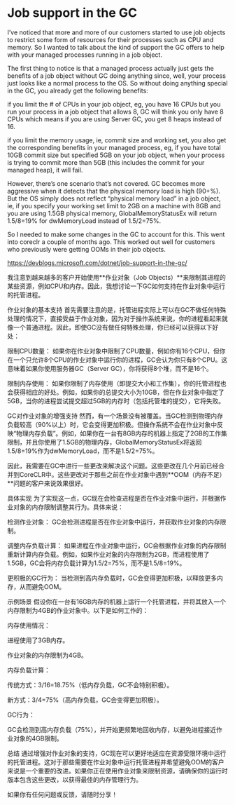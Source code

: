 <h1>Job support in the GC</h1>

I’ve noticed that more and more of our customers started to use job objects to restrict some form of resources for their processes such as CPU and memory. 
So I wanted to talk about the kind of support the GC offers to help with your managed processes running in a job object.

The first thing to notice is that a managed process actually just gets the benefits of a job object without GC doing anything since, well, 
your process just looks like a normal process to the OS. So without doing anything special in the GC, you already get the following benefits:

if you limit the # of CPUs in your job object, eg, you have 16 CPUs but you run your process in a job object that allows 8, GC will think you only have 8 CPUs which means if you are using Server GC, you get 8 heaps instead of 16.

if you limit the memory usage, ie, commit size and working set, you also get the corresponding benefits in your managed process, 
eg, if you have total 10GB commit size but specified 5GB on your job object, when your process is trying to commit more than 5GB (this includes the commit for your managed heap), it will fail.

However, there’s one scenario that’s not covered. GC becomes more aggressive when it detects that the physical memory load is high (90+%). But the OS simply does not reflect “physical memory load” in a job object, ie, if you specify your working set limit to 2GB on a machine with 8GB and you are using 1.5GB physical memory, GlobalMemoryStatusEx will return 1.5/8=19% for dwMemoryLoad instead of 1.5/2=75%.

So I needed to make some changes in the GC to account for this. This went into coreclr a couple of months ago. This worked out well for customers who previously were getting OOMs in their job objects.

https://devblogs.microsoft.com/dotnet/job-support-in-the-gc/

我注意到越来越多的客户开始使用**作业对象（Job Objects）**来限制其进程的某些资源，例如CPU和内存。因此，我想讨论一下GC如何支持在作业对象中运行的托管进程。

作业对象的基本支持
首先需要注意的是，托管进程实际上可以在GC不做任何特殊处理的情况下，直接受益于作业对象，因为对于操作系统来说，你的进程看起来就像一个普通进程。因此，即使GC没有做任何特殊处理，你已经可以获得以下好处：

限制CPU数量：
如果你在作业对象中限制了CPU数量，例如你有16个CPU，但你在一个只允许8个CPU的作业对象中运行你的进程，GC会认为你只有8个CPU。这意味着如果你使用服务器GC（Server GC），你将获得8个堆，而不是16个。

限制内存使用：
如果你限制了内存使用（即提交大小和工作集），你的托管进程也会获得相应的好处。例如，如果你的总提交大小为10GB，但在作业对象中指定了5GB，当你的进程尝试提交超过5GB的内存时（包括托管堆的提交），它将失败。

GC对作业对象的增强支持
然而，有一个场景没有被覆盖。当GC检测到物理内存负载较高（90%以上）时，它会变得更加积极。但操作系统不会在作业对象中反映“物理内存负载”。例如，如果你在一台有8GB内存的机器上指定了2GB的工作集限制，并且你使用了1.5GB的物理内存，GlobalMemoryStatusEx将返回1.5/8=19%作为dwMemoryLoad，而不是1.5/2=75%。

因此，我需要在GC中进行一些更改来解决这个问题。这些更改在几个月前已经合并到CoreCLR中。这些更改对于那些之前在作业对象中遇到**OOM（内存不足）**问题的客户来说效果很好。

具体实现
为了实现这一点，GC现在会检查进程是否在作业对象中运行，并根据作业对象的内存限制调整其行为。具体来说：

检测作业对象：
GC会检测进程是否在作业对象中运行，并获取作业对象的内存限制。

调整内存负载计算：
如果进程在作业对象中运行，GC会根据作业对象的内存限制重新计算内存负载。例如，如果作业对象的内存限制为2GB，而进程使用了1.5GB，GC会将内存负载计算为1.5/2=75%，而不是1.5/8=19%。

更积极的GC行为：
当检测到高内存负载时，GC会变得更加积极，以释放更多内存，从而避免OOM。

示例场景
假设你在一台有16GB内存的机器上运行一个托管进程，并将其放入一个内存限制为4GB的作业对象中。以下是如何工作的：

内存使用情况：

进程使用了3GB内存。

作业对象的内存限制为4GB。

内存负载计算：

传统方式：3/16=18.75%（低内存负载，GC不会特别积极）。

新方式：3/4=75%（高内存负载，GC会变得更加积极）。

GC行为：

GC会检测到高内存负载（75%），并开始更频繁地回收内存，以避免进程接近作业对象的4GB限制。

总结
通过增强对作业对象的支持，GC现在可以更好地适应在资源受限环境中运行的托管进程。这对于那些需要在作业对象中运行托管进程并希望避免OOM的客户来说是一个重要的改进。如果你正在使用作业对象来限制资源，请确保你的运行时版本包含这些更改，以获得最佳的内存管理行为。

如果你有任何问题或反馈，请随时分享！